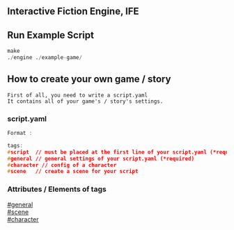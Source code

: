 ## Interactive Fiction Engine, IFE

<h2>Run Example Script</h2>

```py
make
./engine ./example-game/
```

## How to create your own game / story

```
First of all, you need to write a script.yaml
It contains all of your game's / story's settings.
```

<h3>script.yaml</h3>

```c
Format :

tags:
#script  // must be placed at the first line of your script.yaml (*required)
#general // general settings of your script.yaml (*required)
#character // config of a character
#scene   // create a scene for your script


```
<h3>Attributes / Elements of tags</h3>

[#general](/doc/general.md)<br>
[#scene](/doc/scene.md)<br>
[#character](/doc/character.md)<br>
